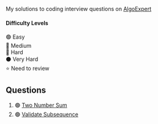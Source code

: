My solutions to coding interview questions on [AlgoExpert](https://www.algoexpert.io)

#### Difficulty Levels

🟢 Easy  
🔵 Medium  
🔴 Hard  
⚫️ Very Hard  
⭐ Need to review

## Questions

1. 🟢 [Two Number Sum](two-number-sum.md)
2. 🟢 [Validate Subsequence](validate-subsequence.md)
